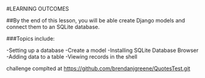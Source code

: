 #LEARNING OUTCOMES

##By the end of this lesson, you will be able create Django models and connect them to an SQLite database.

###Topics include:

-Setting up a database
-Create a model
-Installing SQLite Database Browser
-Adding data to a table
-Viewing records in the shell

challenge complted at
https://github.com/brendanjgreene/QuotesTest.git
